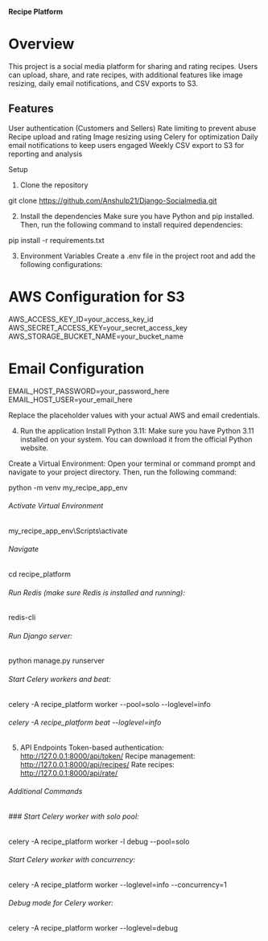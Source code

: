 **Recipe Platform**

# Overview

This project is a social media platform for sharing and rating recipes. Users can upload, share, and rate recipes, with additional features like image resizing, daily email notifications, and CSV exports to S3.


## Features

User authentication (Customers and Sellers)
Rate limiting to prevent abuse
Recipe upload and rating
Image resizing using Celery for optimization
Daily email notifications to keep users engaged
Weekly CSV export to S3 for reporting and analysis

Setup
1. Clone the repository

git clone https://github.com/Anshulp21/Django-Socialmedia.git

2. Install the dependencies
Make sure you have Python and pip installed. Then, run the following command to install required dependencies:

pip install -r requirements.txt

3. Environment Variables
Create a .env file in the project root and add the following configurations:

# AWS Configuration for S3
AWS_ACCESS_KEY_ID=your_access_key_id
AWS_SECRET_ACCESS_KEY=your_secret_access_key
AWS_STORAGE_BUCKET_NAME=your_bucket_name

# Email Configuration
EMAIL_HOST_PASSWORD=your_password_here
EMAIL_HOST_USER=your_email_here

Replace the placeholder values with your actual AWS and email credentials.

4. Run the application
Install Python 3.11: Make sure you have Python 3.11 installed on your system. You can download it from the official Python website.

Create a Virtual Environment: Open your terminal or command prompt and navigate to your project directory. Then, run the following command:

python -m venv my_recipe_app_env

###### Activate Virtual Environment
my_recipe_app_env\Scripts\activate

###### Navigate 
cd recipe_platform

###### Run Redis (make sure Redis is installed and running):
redis-cli

###### Run Django server:
python manage.py runserver

###### Start Celery workers and beat:

celery -A recipe_platform worker --pool=solo --loglevel=info
###### celery -A recipe_platform beat --loglevel=info

5. API Endpoints
Token-based authentication: http://127.0.0.1:8000/api/token/
Recipe management: http://127.0.0.1:8000/api/recipes/
Rate recipes: http://127.0.0.1:8000/api/rate/



###### Additional Commands
###### ### Start Celery worker with solo pool:
celery -A recipe_platform worker -l debug --pool=solo
###### Start Celery worker with concurrency:
celery -A recipe_platform worker --loglevel=info --concurrency=1
###### Debug mode for Celery worker:
celery -A recipe_platform worker --loglevel=debug



